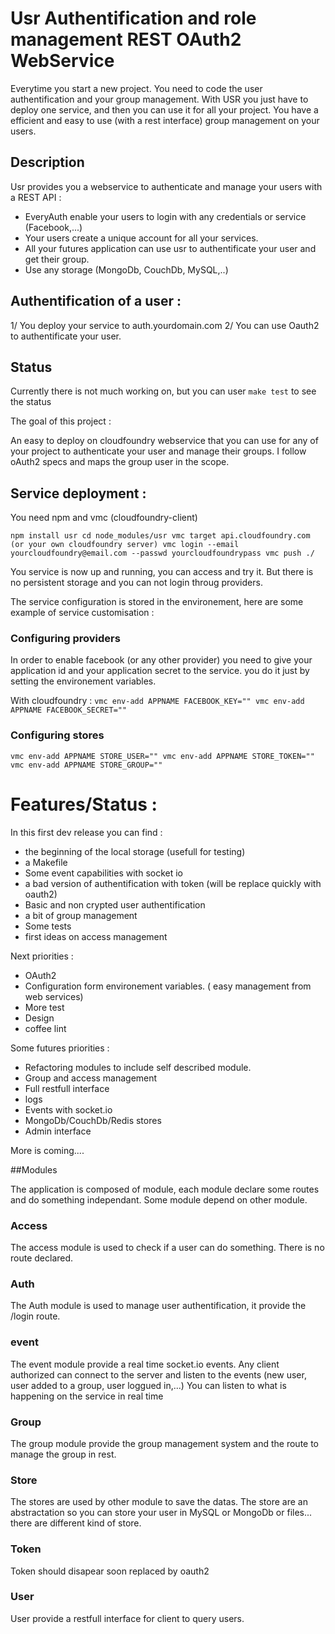# Usr Authentification and role management REST OAuth2 WebService

Everytime you start a new project. You need to code the user authentification and your group management. With USR you just have to deploy one service, and then you can use it for all your project. You have a efficient and easy to use (with a rest interface) group management on your users.

## Description

Usr provides you a webservice to authenticate and manage your users with a REST API :

- EveryAuth enable your users to login with any credentials or service (Facebook,...)
- Your users create a unique account for all your services.
- All your futures application can use usr to authentificate your user and get their group.
- Use any storage (MongoDb, CouchDb, MySQL,..)

## Authentification of a user :

1/ You deploy your service to auth.yourdomain.com
2/ You can use Oauth2 to authentificate your user.


## Status

Currently there is not much working on, but you can user
`make test` to see the status


The goal of this project :

An easy to deploy on cloudfoundry webservice that you can use for any of your project to authenticate your user and manage their groups. I follow oAuth2 specs and maps the group user in the scope.

## Service deployment :
You need npm and vmc (cloudfoundry-client)

`
npm install usr
cd node_modules/usr
vmc target api.cloudfoundry.com (or your own cloudfoundry server)
vmc login --email yourcloudfoundry@email.com --passwd yourcloudfoundrypass
vmc push ./
`

You service is now up and running, you can access and try it. 
But there is no persistent storage and you can not login throug providers.

The service configuration is stored in the environement, here are some example of service customisation :

### Configuring providers

In order to enable facebook (or any other provider) you need to give your application id and your application secret to the service. you do it just by setting the environement variables.

With cloudfoundry :
`
vmc env-add APPNAME FACEBOOK_KEY=""
vmc env-add APPNAME FACEBOOK_SECRET=""
`

### Configuring stores

`
vmc env-add APPNAME STORE_USER=""
vmc env-add APPNAME STORE_TOKEN=""
vmc env-add APPNAME STORE_GROUP=""
`
# Features/Status :

In this first dev release you can find :
- the beginning of the local storage (usefull for testing)
- a Makefile
- Some event capabilities with socket io
- a bad version of authentification with token (will be replace quickly with oauth2)
- Basic and non crypted user authentification
- a bit of group management
- Some tests
- first ideas on access management

Next priorities :
- OAuth2
- Configuration form environement variables. ( easy management from web services)
- More test
- Design
- coffee lint



Some futures priorities :

- Refactoring modules to include self described module.
- Group and access management
- Full restfull interface
- logs
- Events with socket.io
- MongoDb/CouchDb/Redis stores
- Admin interface

More is coming....



##Modules

The application is composed of module, each module declare some routes and do something independant.
Some module depend on other module.

### Access
The access module is used to check if a user can do something. There is no route declared.

### Auth
The Auth module is used to manage user authentification, it provide the /login route.

### event
The event module provide a real time socket.io events. Any client authorized can connect to the server and listen to the events (new user, user added to a group, user loggued in,...)
You can listen to what is happening on the service in real time

### Group
The group module provide the group management system and the route to manage the group in rest.

### Store
The stores are used by other module to save the datas. The store are an abstractation so you can store your user in MySQL or MongoDb or files... there are different kind of store.

### Token
Token should disapear soon replaced by oauth2

### User
User provide a restfull interface for client to query users.

